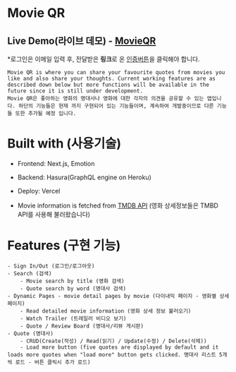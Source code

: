 # Movie QR

## Live Demo(라이브 데모) - [MovieQR](https://movie-qr.vercel.app/)

\*로그인은 이메일 입력 후, 전달받은 <strong>링크</strong>로 온 <u>인증버튼</u>을 클릭해야 합니다.

    Movie QR is where you can share your favourite quotes from movies you like and also share your thoughts. Current working features are as described down below but more functions will be available in the future since it is still under development.
    Movie QR은 좋아하는 영화의 명대사나 영화에 대한 각자의 의견을 공유할 수 있는 앱입니다. 하단의 기능들은 현재 까지 구현되어 있는 기능들이며, 계속하여 개발중이므로 다른 기능들 또한 추가될 예정 입니다.

# Built with (사용기술)

- Frontend: Next.js, Emotion

- Backend: Hasura(GraphQL engine on Heroku)

- Deploy: Vercel

- Movie information is fetched from [TMDB API](https://developers.themoviedb.org/3/getting-started/introduction) (영화 상세정보들은 TMBD API를 사용해 불러왔습니다)

# Features (구현 기능)

    - Sign In/Out (로그인/로그아웃)
    - Search (검색)
        - Movie search by title (영화 검색)
        - Quote search by word (명대사 검색)
    - Dynamic Pages - movie detail pages by movie (다이내믹 페이지 - 영화별 상세 페이지)
        - Read detailed movie information (영화 상세 정보 불러오기)
        - Watch Trailer (트레일러 비디오 보기)
        - Quote / Review Board (명대사/리뷰 게시판)
    - Quote (명대사)
        - CRUD(Create(작성) / Read(읽기) / Update(수정) / Delete(삭제))
        - Load more button (five quotes are displayed by default and it loads more quotes when "load more" button gets clicked. 명대사 리스트 5개씩 로드 - 버튼 클릭시 추가 로드)
